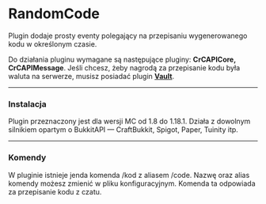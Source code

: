 # RandomCode

Plugin dodaje prosty eventy polegający na przepisaniu wygenerowanego kodu w określonym czasie.

Do działania pluginu wymagane są następujące pluginy: **CrCAPICore, CrCAPIMessage**.
Jeśli chcesz, żeby nagrodą za przepisanie kodu była waluta na serwerze, musisz posiadać
plugin **[Vault](https://www.spigotmc.org/resources/vault.34315/)**.

___

### Instalacja

Plugin przeznaczony jest dla wersji MC od 1.8 do 1.18.1. Działa z dowolnym silnikiem opartym o BukkitAPI — CraftBukkit,
Spigot, Paper, Tuinity itp.
___

### Komendy

W pluginie istnieje jenda komenda /kod z aliasem /code. Nazwę oraz alias komendy możesz zmienić w pliku
konfiguracyjnym. Komenda ta odpowiada za przepisanie kodu z czatu.